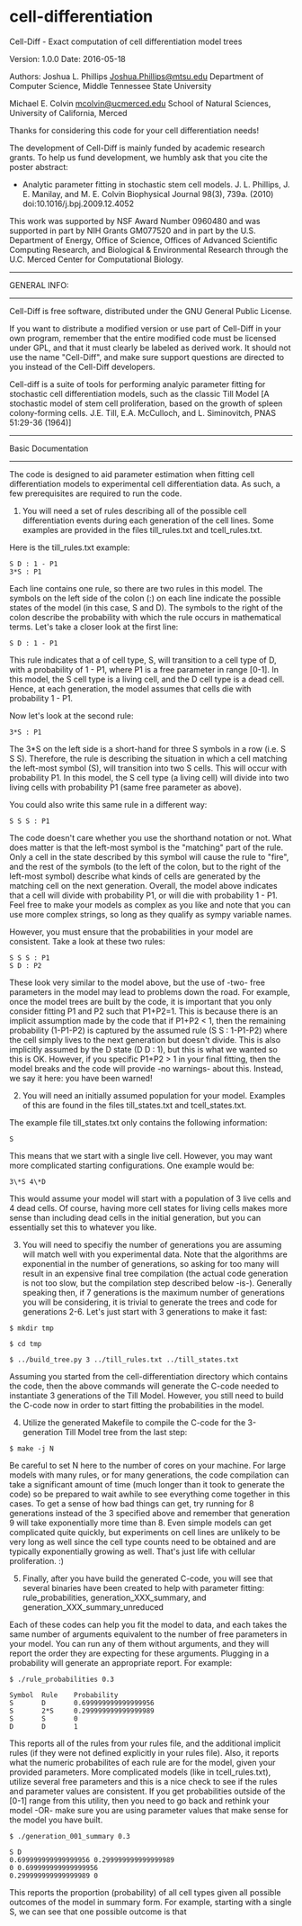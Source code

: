 cell-differentiation
====================

Cell-Diff - Exact computation of cell differentiation model trees 

Version: 1.0.0
Date: 2016-05-18

Authors:
Joshua L. Phillips <Joshua.Phillips@mtsu.edu>
Department of Computer Science, Middle Tennessee State University

Michael E. Colvin <mcolvin@ucmerced.edu>
School of Natural Sciences, University of California, Merced

Thanks for considering this code for your cell differentiation needs!

The development of Cell-Diff is mainly funded by academic research grants.
To help us fund development, we humbly ask that you cite the poster abstract:

* Analytic parameter fitting in stochastic stem cell models.
  J. L. Phillips, J. E. Manilay, and M. E. Colvin
  Biophysical Journal 98(3), 739a. (2010)
  doi:10.1016/j.bpj.2009.12.4052

This work was supported by NSF Award Number 0960480 and was supported
in part by NIH Grants GM077520 and in part by the U.S. Department of
Energy, Office of Science, Offices of Advanced Scientific Computing
Research, and Biological & Environmental Research through the
U.C. Merced Center for Computational Biology.

*************
GENERAL INFO:
*************

Cell-Diff is free software, distributed under the GNU General Public License. 

If you want to distribute a modified version or use part of Cell-Diff
in your own program, remember that the entire modified code must be licensed 
under GPL, and that it must clearly be labeled as derived work. It should 
not use the name "Cell-Diff", and make sure support questions are
directed to you instead of the Cell-Diff developers.

Cell-diff is a suite of tools for performing analyic parameter fitting
for stochastic cell differentiation models, such as the classic Till Model
[A stochastic model of stem cell proliferation, based on the growth of spleen
colony-forming cells. J.E. Till, E.A. McCulloch, and L. Siminovitch,
PNAS 51:29-36 (1964)]

*******************
Basic Documentation
*******************

The code is designed to aid parameter estimation when fitting cell
differentiation models to experimental cell differentiation data. As
such, a few prerequisites are required to run the code.

1. You will need a set of rules describing all of the possible cell
   differentiation events during each generation of the cell lines.
   Some examples are provided in the files till_rules.txt and tcell_rules.txt.

Here is the till_rules.txt example:
```
S D : 1 - P1
3*S : P1
```

Each line contains one rule, so there are two rules in this model. The symbols
on the left side of the colon (:) on each line indicate the possible states of
the model (in this case, S and D). The symbols to the right of the colon describe
the probability with which the rule occurs in mathematical terms. Let's take a
closer look at the first line:
```
S D : 1 - P1
```

This rule indicates that a of cell type, S, will transition to a cell type of D,
with a probability of 1 - P1, where P1 is a free parameter in range [0-1]. In this
model, the S cell type is a living cell, and the D cell type is a dead cell. Hence,
at each generation, the model assumes that cells die with probability 1 - P1.

Now let's look at the second rule:
```
3*S : P1
```

The 3\*S on the left side is a short-hand for three S symbols in a row (i.e. S S S).
Therefore, the rule is describing the situation in which a cell matching the left-most
symbol (S), will transition into two S cells. This will occur with probability P1. In
this model, the S cell type (a living cell) will divide into two living cells with
probability P1 (same free parameter as above).

You could also write this same rule in a different way:

```
S S S : P1
```

The code doesn't care whether you use the shorthand notation or not. What does matter
is that the left-most symbol is the "matching" part of the rule. Only a cell in the
state described by this symbol will cause the rule to "fire", and the rest of the
symbols (to the left of the colon, but to the right of the left-most symbol) describe
what kinds of cells are generated by the matching cell on the next generation. Overall,
the model above indicates that a cell will divide with probability P1, or will die
with probability 1 - P1. Feel free to make your models as complex as you like and note
that you can use more complex strings, so long as they qualify as sympy variable names.

However, you must ensure that the probabilities in your model are consistent. Take a look
at these two rules:

```
S S S : P1
S D : P2
```

These look very similar to the model above, but the use of -two- free parameters in the
model may lead to problems down the road. For example, once the model trees are built
by the code, it is important that you only consider fitting P1 and P2 such that P1+P2=1.
This is because there is an implicit assumption made by the code that if P1+P2 < 1, then
the remaining probability (1-P1-P2) is captured by the assumed rule (S S : 1-P1-P2) where
the cell simply lives to the next generation but doesn't divide. This is also implicitly
assumed by the D state (D D : 1), but this is what we wanted so this is OK. However, if
you specific P1+P2 > 1 in your final fitting, then the model breaks and the code will
provide -no warnings- about this. Instead, we say it here: you have been warned!

2. You will need an initially assumed population for your model. Examples of this are
   found in the files till_states.txt and tcell_states.txt.

The example file till_states.txt only contains the following information:

```
S
```

This means that we start with a single live cell. However, you may want more
complicated starting configurations. One example would be:

```
3\*S 4\*D
```

This would assume your model will start with a population of 3 live cells and
4 dead cells. Of course, having more cell states for living cells makes more sense
than including dead cells in the initial generation, but you can essentially set
this to whatever you like.

3. You will need to specifiy the number of generations you are assuming will match
   well with you experimental data. Note that the algorithms are exponential in
   the number of generations, so asking for too many will result in an expensive
   final tree compilation (the actual code generation is not too slow, but the
   compilation step described below -is-). Generally speaking then, if 7 generations
   is the maximum number of generations you will be considering, it is trivial to
   generate the trees and code for generations 2-6. Let's just start with 3 generations
   to make it fast:

```
$ mkdir tmp

$ cd tmp

$ ../build_tree.py 3 ../till_rules.txt ../till_states.txt
```

Assuming you started from the cell-differentiation directory which contains the code,
then the above commands will generate the C-code needed to instantiate 3 generations
of the Till Model. However, you still need to build the C-code now in order to
start fitting the probabilities in the model.

4. Utilize the generated Makefile to compile the C-code for the 3-generation Till
   Model tree from the last step:

```
$ make -j N
```

Be careful to set N here to the number of cores on your machine. For large models with
many rules, or for many generations, the code compilation can take a significant
amount of time (much longer than it took to generate the code) so be prepared to wait
awhile to see everything come together in this cases. To get a sense of how bad things
can get, try running for 8 generations instead of the 3 specified above and remember
that generation 9 will take exponentially more time than 8. Even simple models can get
complicated quite quickly, but experiments on cell lines are unlikely to be very long
as well since the cell type counts need to be obtained and are typically exponentially
growing as well. That's just life with cellular proliferation. :)

5. Finally, after you have build the generated C-code, you will see that several binaries
   have been created to help with parameter fitting: rule_probabilities,
   generation_XXX_summary, and generation_XXX_summary_unreduced

Each of these codes can help you fit the model to data, and each takes the same number
of arguments equivalent to the number of free parameters in your model. You can run
any of them without arguments, and they will report the order they are expecting for
these arguments. Plugging in a probability will generate an appropriate report. For
example:

```
$ ./rule_probabilities 0.3

Symbol  Rule    Probability
S       D       0.699999999999999956
S       2*S     0.299999999999999989
S       S       0
D       D       1
```

This reports all of the rules from your rules file, and the additional implicit rules
(if they were not defined explicitly in your rules file). Also, it reports what the
numeric probabilites of each rule are for the model, given your provided parameters.
More complicated models (like in tcell_rules.txt), utilize several free parameters and
this is a nice check to see if the rules and parameter values are consistent. If you
get probabilities outside of the [0-1] range from this utility, then you need to go
back and rethink your model -OR- make sure you are using parameter values that make
sense for the model you have built.

```
$ ./generation_001_summary 0.3

S D
0.699999999999999956 0.299999999999999989
0 0.699999999999999956
0.299999999999999989 0
```

This reports the proportion (probability) of all cell types given all possible
outcomes of the model in summary form. For example, starting with a single S, we
can see that one possible outcome is that 


